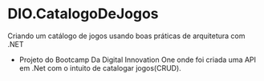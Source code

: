 # DIO.CatalogoDeJogos
Criando um catálogo de jogos usando boas práticas de arquitetura com .NET

* Projeto do Bootcamp Da Digital Innovation One onde foi criada uma API em .Net com o intuito de catalogar jogos(CRUD).
